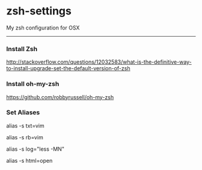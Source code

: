 zsh-settings
============

My zsh configuration for OSX

-------------

### Install Zsh 
http://stackoverflow.com/questions/12032583/what-is-the-definitive-way-to-install-upgrade-set-the-default-version-of-zsh

### Install oh-my-zsh
https://github.com/robbyrussell/oh-my-zsh

### Set Aliases

alias -s txt=vim

alias -s rb=vim

alias -s log="less -MN"

alias -s html=open 

